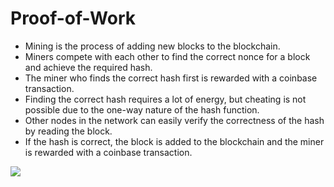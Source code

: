 # Proof-of-Work

<div grid="~ cols-2 gap-2" m="t-2">
<div>

- Mining is the process of adding new blocks to the blockchain.
- Miners compete with each other to find the correct nonce for a block and achieve the required hash.
- The miner who finds the correct hash first is rewarded with a coinbase transaction.
- Finding the correct hash requires a lot of energy, but cheating is not possible due to the one-way nature of the hash function.
- Other nodes in the network can easily verify the correctness of the hash by reading the block.
- If the hash is correct, the block is added to the blockchain and the miner is rewarded with a coinbase transaction.

</div>

  <div>
    <img border="rounded" src="/rubik-cube.gif">
  </div>
</div>